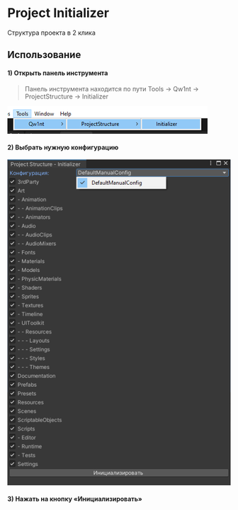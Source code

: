 # Project Initializer
Структура проекта в 2 клика

## Использование 

#### 1) Открыть панель инструмента

> Панель инструмента находится по пути Tools -> Qw1nt -> ProjectStructure -> Initializer

![App Screenshot](https://github.com/Qw1nt/unity.project-structure.initializer/blob/screenshots/Screenshots/1.png?raw=true)

#### 2) Выбрать нужную конфигурацию

![App Screenshot](https://github.com/Qw1nt/unity.project-structure.initializer/blob/screenshots/Screenshots/2.png?raw=true)

#### 3) Нажать на кнопку «Инициализировать»